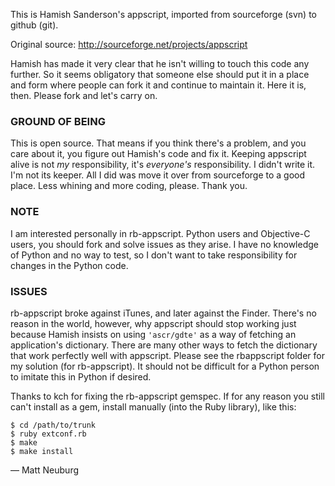 This is Hamish Sanderson's appscript, imported from sourceforge (svn) to github (git).

Original source: <http://sourceforge.net/projects/appscript>

Hamish has made it very clear that he isn't willing to touch this code any further. So it seems obligatory that someone else should put it in a place and form where people can fork it and continue to maintain it. Here it is, then. Please fork and let's carry on. 

### GROUND OF BEING

This is open source. That means if you think there's a problem, and you care about it, you figure out Hamish's code and fix it. Keeping appscript alive is not *my* responsibility, it's *everyone's* responsibility. I didn't write it. I'm not its keeper. All I did was move it over from sourceforge to a good place. Less whining and more coding, please. Thank you.

### NOTE

I am interested personally in rb-appscript. Python users and Objective-C users, you should fork and solve issues as they arise. I have no knowledge of Python and no way to test, so I don't want to take responsibility for changes in the Python code.

### ISSUES

rb-appscript broke against iTunes, and later against the Finder. There's no reason in the world, however, why appscript should stop working just because Hamish insists on using `'ascr/gdte'` as a way of fetching an application's dictionary. There are many other ways to fetch the dictionary that work perfectly well with appscript. Please see the rbappscript folder for my solution (for rb-appscript). It should not be difficult for a Python person to imitate this in Python if desired.

Thanks to kch for fixing the rb-appscript gemspec. If for any reason you still can't install as a gem, install manually (into the Ruby library), like this:

    $ cd /path/to/trunk
    $ ruby extconf.rb
    $ make
    $ make install


— Matt Neuburg

